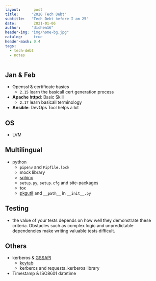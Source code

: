 ```yaml
---
layout:      post
title:      "2020 Tech Debt"
subtitle:   "Tech Debt before I am 25"
date:        2021-01-06
author:     "dichen16"
header-img: "img/home-bg.jpg"
catalog:     true
header-mask: 0.4
tags:
  - tech-debt
  - notes
---
```


## Jan & Feb

- <del>Openssl & certificate basics</del>
	- `2.15` learn the basicall cert generation process
- **Apache httpd**: Basic Skill
	- `2.17` learn basicall terminology
- **Ansible**: DevOps Tool helps a lot 

## OS

- LVM

## Multilingual

- python
    - `pipenv` and `Pipfile.lock`
    - mock library
    - [sphinx](https://www.sphinx-doc.org/en/1.5/index.html)
    - `setup.py`, `setup.cfg` and site-packages
    - tox
    - [pkgutil](https://docs.python.org/3.0/library/pkgutil.html) and `__path__` in `__init__.py`

## Testing

- the value of your tests depends on how well they demonstrate these criteria. Obstacles such as complex logic and unpredictable dependencies make writing valuable tests difficult.
## Others

- kerberos & [GSSAPI](https://en.wikipedia.org/wiki/Generic_Security_Services_Application_Program_Interface)
	- [keytab](https://web.mit.edu/kerberos/krb5-devel/doc/basic/keytab_def.html)
	- kerberos and requests_kerberos library
- Timestamp & ISO8601 datetime 
